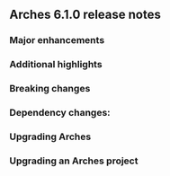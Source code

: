 Arches 6.1.0 release notes
------------------------


### Major enhancements


### Additional highlights


### Breaking changes


### Dependency changes:


### Upgrading Arches


### Upgrading an Arches project